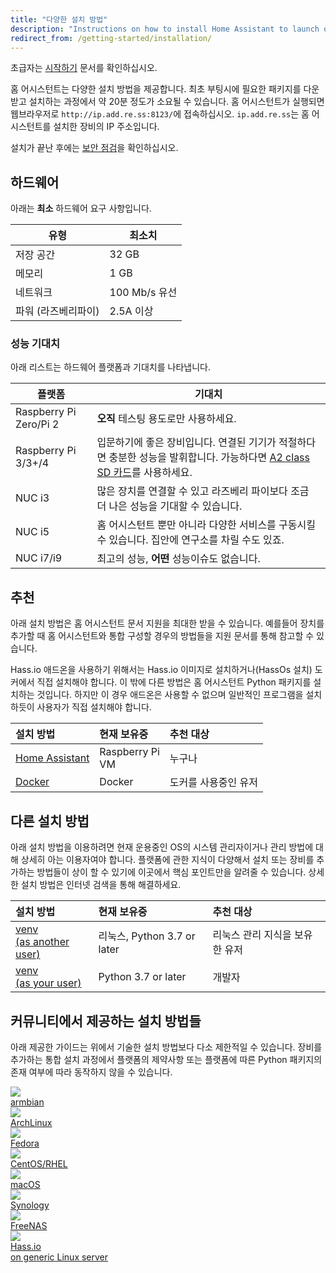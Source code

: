 ```yaml
---
title: "다양한 설치 방법"
description: "Instructions on how to install Home Assistant to launch on start."
redirect_from: /getting-started/installation/
---
```


<div class='note'>

초급자는 [시작하기](/getting-started/) 문서를 확인하십시오.

</div>

홈 어시스턴트는 다양한 설치 방법을 제공합니다. 최초 부팅시에 필요한 패키지를 다운받고 설치하는 과정에서 약 20분 정도가 소요될 수 있습니다. 홈 어시스턴트가 실행되면 웹브라우저로 `http://ip.add.re.ss:8123/`에 접속하십시오. `ip.add.re.ss`는 홈 어시스턴트를 설치한 장비의 IP 주소입니다.

<div class='note warning'>

  설치가 끝난 후에는 [보안 점검](/docs/configuration/securing/)을 확인하십시오.

</div>

## 하드웨어

아래는 **최소** 하드웨어 요구 사항입니다.

유형 | 최소치
-- | --
저장 공간 | 32 GB
메모리 | 1 GB
네트워크 | 100 Mb/s 유선
파워 (라즈베리파이) | 2.5A 이상

### 성능 기대치

아래 리스트는 하드웨어 플랫폼과 기대치를 나타냅니다.

플랫폼 | 기대치
-- | --
Raspberry Pi Zero/Pi 2 | **오직** 테스팅 용도로만 사용하세요.
Raspberry Pi 3/3+/4 | 입문하기에 좋은 장비입니다. 연결된 기기가 적절하다면 충분한 성능을 발휘합니다. 가능하다면 [A2 class SD 카드](https://amzn.to/2X0Z2di)를 사용하세요.
NUC i3 | 많은 장치를 연결할 수 있고 라즈베리 파이보다 조금 더 나은 성능을 기대할 수 있습니다.
NUC i5 | 홈 어시스턴트 뿐만 아니라 다양한 서비스를 구동시킬 수 있습니다. 집안에 연구소를 차릴 수도 있죠.
NUC i7/i9 | 최고의 성능, **어떤** 성능이슈도 없습니다.

## 추천
아래 설치 방법은 홈 어시스턴트 문서 지원을 최대한 받을 수 있습니다. 예를들어 장치를 추가할 때 홈 어시스턴트와 통합 구성할 경우의 방법들을 지원 문서를 통해 참고할 수 있습니다.

<div class='note'>

Hass.io 애드온을 사용하기 위해서는 Hass.io 이미지로 설치하거나(HassOs 설치) 도커에서 직접 설치해야 합니다. 이 밖에 다른 방법은 홈 어시스턴트 Python 패키지를 설치하는 것입니다. 하지만 이 경우 애드온은 사용할 수 없으며 일반적인 프로그램을 설치하듯이 사용자가 직접 설치해야 합니다.

</div>

**설치 방법**|**현재 보유중**|**추천 대상**
:-----|:-----|:-----
[Home Assistant](/hassio/installation/)|Raspberry Pi<br>VM|누구나
[Docker](/docs/installation/docker/)|Docker|도커를 사용중인 유저

## 다른 설치 방법

아래 설치 방법을 이용하려면 현재 운용중인 OS의 시스템 관리자이거나 관리 방법에 대해 상세히 아는 이용자여야 합니다. 플랫폼에 관한 지식이 다양해서 설치 또는 장비를 추가하는 방법들이 상이 할 수 있기에 이곳에서 핵심 포인트만을 알려줄 수 있습니다. 상세한 설치 방법은 인터넷 검색을 통해 해결하세요.

**설치 방법**|**현재 보유중**|**추천 대상**
:-----|:-----|:-----
[venv<BR>(as another user)](/docs/installation/raspberry-pi/)|리눅스, Python 3.7 or later| 리눅스 관리 지식을 보유한 유저
[venv<BR>(as your user)](/docs/installation/virtualenv/)|Python 3.7 or later|개발자

## 커뮤니티에서 제공하는 설치 방법들

아래 제공한 가이드는 위에서 기술한 설치 방법보다 다소 제한적일 수 있습니다. 장비를 추가하는 통합 설치 과정에서 플랫폼의 제약사항 또는 플랫폼에 따른 Python 패키지의 존재 여부에 따라 동작하지 않을 수 있습니다.

<div class="text-center hass-option-cards" markdown="0">
  <a class='option-card' href='/docs/installation/armbian/'>
    <div class='img-container'>
      <img src='/images/supported_brands/armbian.png' />
    </div>
    <div class='title'>armbian</div>
  </a>
  <a class='option-card' href='/docs/installation/archlinux/'>
    <div class='img-container'>
      <img src='/images/supported_brands/archlinux.png' />
    </div>
    <div class='title'>ArchLinux</div>
  </a>
  <a class='option-card' href='/docs/installation/fedora/'>
    <div class='img-container'>
      <img src='/images/supported_brands/fedora.png' />
    </div>
    <div class='title'>Fedora</div>
  </a>
  <a class='option-card' href='/docs/installation/centos/'>
    <div class='img-container'>
      <img src='/images/supported_brands/centos.png' />
    </div>
    <div class='title'>CentOS/RHEL</div>
  </a>
  <a class='option-card' href='/docs/installation/macos/'>
    <div class='img-container'>
      <img src='/images/supported_brands/apple.png' />
    </div>
    <div class='title'>macOS</div>
  </a>
  <a class='option-card' href='/docs/installation/synology/'>
    <div class='img-container'>
      <img src='/images/supported_brands/synology.png' />
    </div>
    <div class='title'>Synology</div>
  </a>
  <a class='option-card' href='/docs/installation/freenas/'>
    <div class='img-container'>
      <img src='/images/supported_brands/freenas.png' />
    </div>
    <div class='title'>FreeNAS</div>
  </a>
  <a class='option-card' href='/hassio/installation/#alternative-install-on-a-generic-linux-host'>
    <div class='img-container'>
      <img src='/images/supported_brands/home-assistant.png' />
    </div>
    <div class='title'>Hass.io <br> on generic Linux server</div>
  </a>
</div>
